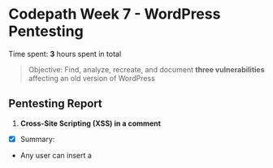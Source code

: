 # Codepath Week 7 - WordPress Pentesting

Time spent: **3** hours spent in total

> Objective: Find, analyze, recreate, and document **three vulnerabilities** affecting an old version of WordPress

## Pentesting Report

1. **Cross-Site Scripting (XSS) in a comment**
  - [x] Summary: 
  - Any user can insert a <script> tag into a comment.
  
  - *WordPress version*: **4.2**
    
  - [x] **GIF Walkthrough**: 
![](vulnerability1.gif)
  
  - [x] **Steps to recreate**:
- 1. Reply to a post.
- 2. Create a script in the text box.
- 3. Submit the comment. 
- Now, anyone who clicks on the post will activate the script.
  
 - [WordPress Version History](https://core.trac.wordpress.org/browser/tags/version/src/source_file.php)



2. **Stored Cross-Site Scripting (XSS)**
  - [x] **Summary**: 
  - Any user that can create a post can insert HTML containing JavaScript.
  
  - *WordPress version*: **4.2**
    
  - [x] **GIF Walkthrough**: 
  ![](vulnerability2.gif)

  - [x] **Steps to recreate**:
- 1. Create a new post
- 2. Change the mode from "visual" to "text."
- 3. Insert this ( <a href="[caption code=">]</a><a title=" onmouseover=alert('loser')  ">link</a> ) into the text box. (You can change "loser" to a different word.)
- Now, anyone who scrolls over the link will activate it, and be told that they are a loser.
  
 - [WordPress Version History](https://core.trac.wordpress.org/browser/tags/version/src/source_file.php)



3. **YouTube URL Embed**
  - [x] **Summary**: 
  - Any user that can create a post can embed this YouTube URL when creating a post.
  
  - *WordPress version*: **4.2**
    
  - [x] **GIF Walkthrough**: 
    ![](vulnerability3.gif)
  
  - [x] **Steps to recreate**:
- 1. Create a new post.
- 2. Change the mode from "visual" to "text." 
- 3. Insert this embedded YouTube URL: ( [embed src='https://youtube.com/embed/123\x3csvg onload=alert(1)\x3e'][/embed] )
- Now, anyone who visits the post will activate the pop-up.
  
 - [WordPress Version History](https://core.trac.wordpress.org/browser/tags/version/src/source_file.php)


## Resources

- [WordPress Source Browser](https://core.trac.wordpress.org/browser/)
- [WordPress Developer Reference](https://developer.wordpress.org/reference/)

- [KALI](https://www.kali.org/about-us/) was used to find the vulnerabilities in WordPress version 4.2
- GIFs created with [LiceCap](http://www.cockos.com/licecap/)



